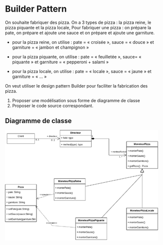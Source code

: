 # Builder Pattern

On souhaite fabriquer des pizza. On a 3 types de pizza : la pizza
reine, le pizza piquante et la pizza locale,
Pour fabriquer une pizza : on prépare la pate, on prépare et ajoute
une sauce et on prépare et ajoute une garniture.

- pour la pizza reine, on utilise : pate = « croisée », sauce = « douce » et garniture = « jambon et champignon »

- pour la pizza piquante, on utilise : pate = « feuilletée », sauce=
« piquante » et garniture = « pepperoni + salami »

- pour la pizza locale, on utilise : pate = « locale », sauce = « jaune » et garniture = « ... »

On veut utiliser le design pattern Builder pour faciliter la fabrication
des pizza.

1. Proposer une modélisation sous forme de diagramme de classe
2. Proposer le code source correspondant.

## Diagramme de classe

![Diagramme de classe](./uml.png)
